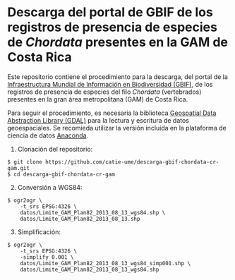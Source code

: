# Descarga del portal de GBIF de los registros de presencia de especies de _Chordata_ presentes en la GAM de Costa Rica
Este repositorio contiene el procedimiento para la descarga, del portal de la [Infraestructura Mundial de Información en Biodiversidad (GBIF)](https://www.gbif.org/), de los registros de presencia de especies del filo _Chordata_ (vertebrados) presentes en la gran área metropolitana (GAM) de Costa Rica.

Para seguir el procedimiento, es necesaria la biblioteca [Geospatial Data Abstraction Library (GDAL)](https://gdal.org/) para la lectura y escritura de datos geoespaciales. Se recomieda utilizar la versión incluída en la plataforma de ciencia de datos [Anaconda](https://www.anaconda.com/).

1. Clonación del repositorio:
```terminal
$ git clone https://github.com/catie-ume/descarga-gbif-chordata-cr-gam.git
$ cd descarga-gbif-chordata-cr-gam
```
2. Conversión a WGS84:
```terminal
$ ogr2ogr \
    -t_srs EPSG:4326 \
    datos/Limite_GAM_Plan82_2013_08_13_wgs84.shp \
    datos/Limite_GAM_Plan82_2013_08_13.shp
```

3. Simplificación:
```terminal
$ ogr2ogr \
    -t_srs EPSG:4326 \
    -simplify 0.001 \
    datos/Limite_GAM_Plan82_2013_08_13_wgs84_simp001.shp \
    datos/Limite_GAM_Plan82_2013_08_13_wgs84.shp
```
